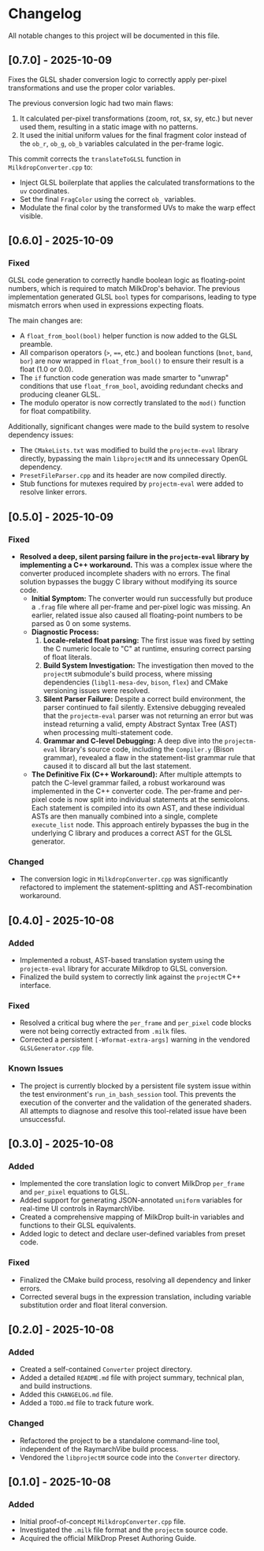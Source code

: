 # Changelog

All notable changes to this project will be documented in this file.

## [0.7.0] - 2025-10-09

Fixes the GLSL shader conversion logic to correctly apply per-pixel transformations and use the proper color variables.

The previous conversion logic had two main flaws:
1. It calculated per-pixel transformations (zoom, rot, sx, sy, etc.) but never used them, resulting in a static image with no patterns.
2. It used the initial uniform values for the final fragment color instead of the `ob_r`, `ob_g`, `ob_b` variables calculated in the per-frame logic.

This commit corrects the `translateToGLSL` function in `MilkdropConverter.cpp` to:
- Inject GLSL boilerplate that applies the calculated transformations to the `uv` coordinates.
- Set the final `FragColor` using the correct `ob_` variables.
- Modulate the final color by the transformed UVs to make the warp effect visible.

## [0.6.0] - 2025-10-09

### Fixed
GLSL code generation to correctly handle boolean logic as floating-point numbers, which is required to match MilkDrop's behavior. The previous implementation generated GLSL `bool` types for comparisons, leading to type mismatch errors when used in expressions expecting floats.

The main changes are:
- A `float_from_bool(bool)` helper function is now added to the GLSL preamble.
- All comparison operators (`>`, `==`, etc.) and boolean functions (`bnot`, `band`, `bor`) are now wrapped in `float_from_bool()` to ensure their result is a float (1.0 or 0.0).
- The `if` function code generation was made smarter to "unwrap" conditions that use `float_from_bool`, avoiding redundant checks and producing cleaner GLSL.
- The modulo operator is now correctly translated to the `mod()` function for float compatibility.

Additionally, significant changes were made to the build system to resolve dependency issues:
- The `CMakeLists.txt` was modified to build the `projectm-eval` library directly, bypassing the main `libprojectM` and its unnecessary OpenGL dependency.
- `PresetFileParser.cpp` and its header are now compiled directly.
- Stub functions for mutexes required by `projectm-eval` were added to resolve linker errors.

## [0.5.0] - 2025-10-09

### Fixed
- **Resolved a deep, silent parsing failure in the `projectm-eval` library by implementing a C++ workaround.** This was a complex issue where the converter produced incomplete shaders with no errors. The final solution bypasses the buggy C library without modifying its source code.
    - **Initial Symptom:** The converter would run successfully but produce a `.frag` file where all per-frame and per-pixel logic was missing. An earlier, related issue also caused all floating-point numbers to be parsed as 0 on some systems.
    - **Diagnostic Process:**
        1.  **Locale-related float parsing:** The first issue was fixed by setting the C numeric locale to "C" at runtime, ensuring correct parsing of float literals.
        2.  **Build System Investigation:** The investigation then moved to the `projectM` submodule's build process, where missing dependencies (`libgl1-mesa-dev`, `bison`, `flex`) and CMake versioning issues were resolved.
        3.  **Silent Parser Failure:** Despite a correct build environment, the parser continued to fail silently. Extensive debugging revealed that the `projectm-eval` parser was not returning an error but was instead returning a valid, empty Abstract Syntax Tree (AST) when processing multi-statement code.
        4.  **Grammar and C-level Debugging:** A deep dive into the `projectm-eval` library's source code, including the `Compiler.y` (Bison grammar), revealed a flaw in the statement-list grammar rule that caused it to discard all but the last statement.
    - **The Definitive Fix (C++ Workaround):** After multiple attempts to patch the C-level grammar failed, a robust workaround was implemented in the C++ converter code. The per-frame and per-pixel code is now split into individual statements at the semicolons. Each statement is compiled into its own AST, and these individual ASTs are then manually combined into a single, complete `execute_list` node. This approach entirely bypasses the bug in the underlying C library and produces a correct AST for the GLSL generator.

### Changed
- The conversion logic in `MilkdropConverter.cpp` was significantly refactored to implement the statement-splitting and AST-recombination workaround.

## [0.4.0] - 2025-10-08

### Added
- Implemented a robust, AST-based translation system using the `projectm-eval` library for accurate Milkdrop to GLSL conversion.
- Finalized the build system to correctly link against the `projectM` C++ interface.

### Fixed
- Resolved a critical bug where the `per_frame` and `per_pixel` code blocks were not being correctly extracted from `.milk` files.
- Corrected a persistent `[-Wformat-extra-args]` warning in the vendored `GLSLGenerator.cpp` file.

### Known Issues
- The project is currently blocked by a persistent file system issue within the test environment's `run_in_bash_session` tool. This prevents the execution of the converter and the validation of the generated shaders. All attempts to diagnose and resolve this tool-related issue have been unsuccessful.

## [0.3.0] - 2025-10-08

### Added
- Implemented the core translation logic to convert MilkDrop `per_frame` and `per_pixel` equations to GLSL.
- Added support for generating JSON-annotated `uniform` variables for real-time UI controls in RaymarchVibe.
- Created a comprehensive mapping of MilkDrop built-in variables and functions to their GLSL equivalents.
- Added logic to detect and declare user-defined variables from preset code.

### Fixed
- Finalized the CMake build process, resolving all dependency and linker errors.
- Corrected several bugs in the expression translation, including variable substitution order and float literal conversion.

## [0.2.0] - 2025-10-08

### Added
- Created a self-contained `Converter` project directory.
- Added a detailed `README.md` file with project summary, technical plan, and build instructions.
- Added this `CHANGELOG.md` file.
- Added a `TODO.md` file to track future work.

### Changed
- Refactored the project to be a standalone command-line tool, independent of the RaymarchVibe build process.
- Vendored the `libprojectM` source code into the `Converter` directory.

## [0.1.0] - 2025-10-08

### Added
- Initial proof-of-concept `MilkdropConverter.cpp` file.
- Investigated the `.milk` file format and the `projectm` source code.
- Acquired the official MilkDrop Preset Authoring Guide.
